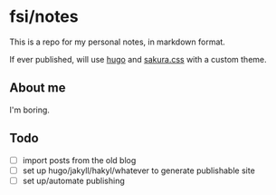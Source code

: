 # fsi/notes

This is a repo for my personal notes, in markdown format.

If ever published, will use [hugo](https://gohugo.io/) and [sakura.css](https://oxal.org/projects/sakura/demo) with a custom theme.

## About me

I'm boring.

## Todo

- [ ] import posts from the old blog
- [ ] set up hugo/jakyll/hakyl/whatever to generate publishable site
- [ ] set up/automate publishing